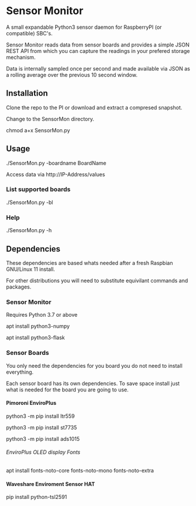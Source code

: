 # Sensor Monitor

A small expandable Python3 sensor daemon for RaspberryPI (or compatible) SBC's.

Sensor Monitor reads data from sensor boards and provides a simple JSON REST API from which you can capture the readings in your prefered storage mechanism.

Data is internally sampled once per second and made available via JSON as a rolling average over the previous 10 second window.

## Installation

Clone the repo to the PI or download and extract a compresed snapshot.

Change to the SensorMon directory.

chmod a+x SensorMon.py

## Usage

./SensorMon.py -boardname BoardName

Access data via http://IP-Address/values


### List supported boards

./SensorMon.py -bl


### Help

./SensorMon.py -h

## Dependencies

These dependencies are based whats needed after a fresh Raspbian GNU/Linux 11 install.

For other distributions you will need to substitute equivilant commands and packages.

### Sensor Monitor

Requires Python 3.7 or above

apt install python3-numpy

apt install python3-flask

### Sensor Boards

You only need the dependencies for you board you do not need to install everything.

Each sensor board has its own dependencies. To save space install just what is needed for the board you are going to use.

#### Pimoroni EnviroPlus

python3 -m pip install ltr559

python3 -m pip install st7735

python3 -m pip install ads1015

###### EnviroPlus OLED display Fonts

apt install fonts-noto-core fonts-noto-mono fonts-noto-extra

#### Waveshare Enviroment Sensor HAT

pip install python-tsl2591
